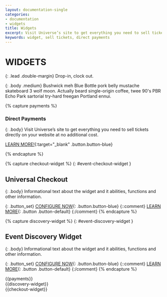 ```yaml
---
layout: documentation-single
categories:
- documentation
- widgets
title: Widgets
excerpt: Visit Universe’s site to get everything you need to sell tickets directly on your website at no additional cost.
keywords: widget, sell tickets, direct payments
---
```



# WIDGETS


{: .lead .double-margin}
Drop-in, clock out.

{: .body .medium}
Bushwick meh Blue Bottle pork belly mustache skateboard 3 wolf moon. Actually beard single-origin coffee, twee 90's PBR Echo Park sartorial try-hard freegan Portland ennui.


{% capture payments %}
### Direct Payments

{: .body}
Visit Universe’s site to get everything you need to sell tickets
directly on your website at no additional cost.

[LEARN MORE!](https://www.universe.com/directpayments){:target="_blank" .button.button-blue}

{% endcapture %}

{% capture checkout-widget %}
{: #event-checkout-widget }
## Universal Checkout

{: .body}
Informational text about the widget and it abilities, functions and other information.

{: .button_set}
[CONFIGURE NOW](#){: .button.button-blue}
{::comment}
[LEARN MORE](#){: .button .button-default}
{:/comment}
{% endcapture %}

{% capture discovery-widget %}
{: #event-discovery-widget }
## Event Discovery Widget

{: .body}
Informational text about the widget and it abilities, functions and other information.

{: .button_set}
[CONFIGURE NOW](#){: .button.button-blue}
{::comment}
[LEARN MORE](#){: .button .button-default}
{:/comment}
{% endcapture %}



<div class="grey-box mask" markdown="1">
{{payments}}
</div>

<div class="discovery_widget_box" markdown="1">
{{discovery-widget}}
</div>

<div class="checkout_widget_box" markdown="1">
{{checkout-widget}}
</div>

